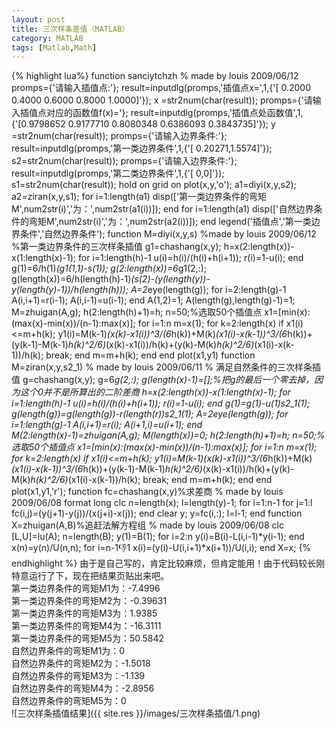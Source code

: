 ```yaml
---
layout: post
title: 三次样条差值（MATLAB）
category: MATLAB
tags: [Matlab,Math]
---
```


{% highlight lua%}
function sanciytchzh
% made by louis 2009/06/12
promps={'请输入插值点:'};
result=inputdlg(promps,'插值点x=',1,{'[ 0.2000    0.4000    0.6000    0.8000    1.0000]'});
x =str2num(char(result));
promps={'请输入插值点对应的函数值f(x)='};
result=inputdlg(promps,'插值点处函数值',1,{'[0.9798652 0.9177710 0.8080348 0.6386093 0.3843735]'});
y =str2num(char(result));
promps={'请输入边界条件:'};
result=inputdlg(promps,'第一类边界条件',1,{'[ 0.20271,1.5574]'});
s2=str2num(char(result));
promps={'请输入边界条件:'};
result=inputdlg(promps,'第二类边界条件',1,{'[ 0,0]'});
s1=str2num(char(result));
hold on
grid on
plot(x,y,'o');
a1=diyi(x,y,s2);
a2=ziran(x,y,s1);
for i=1:length(a1)
disp(['第一类边界条件的弯矩M',num2str(i)','为：',num2str(a1(i))]);
end
for i=1:length(a1)
disp(['自然边界条件的弯矩M',num2str(i)','为：',num2str(a2(i))]);
end
legend('插值点','第一类边界条件','自然边界条件');
function M=diyi(x,y,s)
%made by louis 2009/06/12
%第一类边界条件的三次样条插值
g1=chashang(x,y);
h=x(2:length(x))-x(1:length(x)-1);
for i=1:length(h)-1
    u(i)=h(i)/(h(i)+h(i+1));
    r(i)=1-u(i);
end
g(1)=6/h(1)*(g1(1,1)-s(1));
g(2:length(x))=6*g1(2,:);
g(length(x))=6/h(length(h)-1)*(s(2)-(y(length(y))-y(length(y)-1))/h(length(h)));
A=2*eye(length(g));
for i=2:length(g)-1
    A(i,i+1)=r(i-1);
    A(i,i-1)=u(i-1);
end
A(1,2)=1;
A(length(g),length(g)-1)=1;
M=zhuigan(A,g);
h(2:length(h)+1)=h;
n=50;%选取50个插值点
x1=[min(x):(max(x)-min(x))/(n-1):max(x)];
for i=1:n
    m=x(1);
    for k=2:length(x)
        if x1(i)<=m+h(k);
            y1(i)=M(k-1)*(x(k)-x1(i))^3/(6*h(k))+M(k)*(x1(i)-x(k-1))^3/(6*h(k))+(y(k-1)-M(k-1)*h(k)^2/6)*(x(k)-x1(i))/h(k)+(y(k)-M(k)*h(k)^2/6)*(x1(i)-x(k-1))/h(k);
            break;
        end
        m=m+h(k);
    end
end
plot(x1,y1)
function M=ziran(x,y,s2_1)
% made by louis 2009/06/11
% 满足自然条件的三次样条插值
g=chashang(x,y);
g=6*g(2,:);
g(length(x)-1)=[];%把g的最后一个零去掉，因为这个0并不是所算出的二阶差商
h=x(2:length(x))-x(1:length(x)-1);
for i=1:length(h)-1
    u(i)=h(i)/(h(i)+h(i+1));
    r(i)=1-u(i);
end
g(1)=g(1)-u(1)*s2_1(1);
g(length(g))=g(length(g))-r(length(r))*s2_1(1);
A=2*eye(length(g));
for i=1:length(g)-1
    A(i,i+1)=r(i);
    A(i+1,i)=u(i+1);
end
M(2:length(x)-1)=zhuigan(A,g);
M(length(x))=0;
h(2:length(h)+1)=h;
n=50;%选取50个插值点
x1=[min(x):(max(x)-min(x))/(n-1):max(x)];
for i=1:n
    m=x(1);
    for k=2:length(x)
        if x1(i)<=m+h(k);
            y1(i)=M(k-1)*(x(k)-x1(i))^3/(6*h(k))+M(k)*(x1(i)-x(k-1))^3/(6*h(k))+(y(k-1)-M(k-1)*h(k)^2/6)*(x(k)-x1(i))/h(k)+(y(k)-M(k)*h(k)^2/6)*(x1(i)-x(k-1))/h(k);
            break;
        end
        m=m+h(k);
    end
end
plot(x1,y1,'r');
function fc=chashang(x,y)%求差商
% made by louis 2009/06/08
format long
clc
n=length(x);
l=length(y)-1;
for i=1:n-1
    for j=1:l
        fc(i,j)=(y(j+1)-y(j))/(x(j+i)-x(j));
    end
    clear y;
    y=fc(i,:);
    l=l-1;
end
function X=zhuigan(A,B)%追赶法解方程组
% made by louis 2009/06/08
clc
[L,U]=lu(A);
n=length(B);
y(1)=B(1);
for i=2:n
    y(i)=B(i)-L(i,i-1)*y(i-1);
end
x(n)=y(n)/U(n,n);
for i=n-1:-1:1
    x(i)=(y(i)-U(i,i+1)*x(i+1))/U(i,i);
end
X=x;
{% endhighlight %}
由于是自己写的，肯定比较麻烦，但肯定能用！由于代码较长刚特意运行了下，现在把结果页贴出来吧。  
第一类边界条件的弯矩M1为：-7.4996  
第一类边界条件的弯矩M2为：-0.39631  
第一类边界条件的弯矩M3为：1.9385  
第一类边界条件的弯矩M4为：-16.3111  
第一类边界条件的弯矩M5为：50.5842  
自然边界条件的弯矩M1为：0  
自然边界条件的弯矩M2为：-1.5018  
自然边界条件的弯矩M3为：-1.139  
自然边界条件的弯矩M4为：-2.8956  
自然边界条件的弯矩M5为：0  
![三次样条插值结果]({{ site.res }}/images/三次样条插值/1.png)